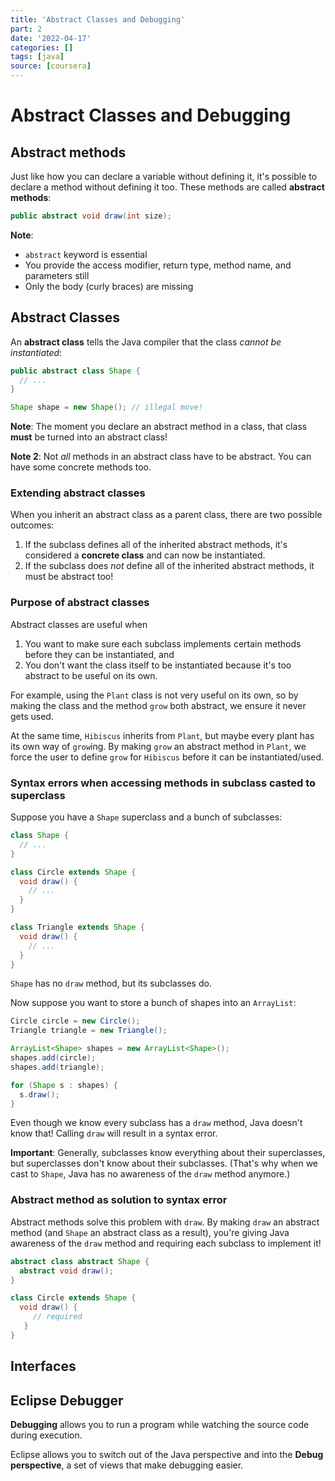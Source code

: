 ```yaml
---
title: 'Abstract Classes and Debugging'
part: 2
date: '2022-04-17'
categories: []
tags: [java]
source: [coursera]
---
```


# Abstract Classes and Debugging

## Abstract methods

Just like how you can declare a variable without defining it, it's possible to declare a method without defining it too. These methods are called **abstract methods**:

```java
public abstract void draw(int size);
```

**Note**:
* `abstract` keyword is essential
* You provide the access modifier, return type, method name, and parameters still
* Only the body (curly braces) are missing

## Abstract Classes

An **abstract class** tells the Java compiler that the class *cannot be instantiated*:

```java
public abstract class Shape {
  // ...
}

Shape shape = new Shape(); // illegal move!
```

**Note**: The moment you declare an abstract method in a class, that class **must** be turned into an abstract class!

**Note 2**: Not *all* methods in an abstract class have to be abstract. You can have some concrete methods too.

### Extending abstract classes

When you inherit an abstract class as a parent class, there are two possible outcomes:

1. If the subclass defines all of the inherited abstract methods, it's considered a **concrete class** and can now be instantiated.
2. If the subclass does *not* define all of the inherited abstract methods, it must be abstract too!

### Purpose of abstract classes

Abstract classes are useful when

1. You want to make sure each subclass implements certain methods before they can be instantiated, and
2. You don't want the class itself to be instantiated because it's too abstract to be useful on its own.

For example, using the `Plant` class is not very useful on its own, so by making the class and the method `grow` both abstract, we ensure it never gets used.

At the same time, `Hibiscus` inherits from `Plant`, but maybe every plant has its own way of `grow`ing. By making `grow` an abstract method in `Plant`, we force the user to define `grow` for `Hibiscus` before it can be instantiated/used.

### Syntax errors when accessing methods in subclass casted to superclass

Suppose you have a `Shape` superclass and a bunch of subclasses:

```java
class Shape {
  // ...
}

class Circle extends Shape {
  void draw() {
    // ...
  }
}

class Triangle extends Shape {
  void draw() {
    // ...
  }
}
```

`Shape` has no `draw` method, but its subclasses do.

Now suppose you want to store a bunch of shapes into an `ArrayList`:

```java
Circle circle = new Circle();
Triangle triangle = new Triangle();

ArrayList<Shape> shapes = new ArrayList<Shape>();
shapes.add(circle);
shapes.add(triangle);

for (Shape s : shapes) {
  s.draw();
}
```

Even though we know every subclass has a `draw` method, Java doesn't know that! Calling `draw` will result in a syntax error.

**Important**: Generally, subclasses know everything about their superclasses, but superclasses don't know about their subclasses. (That's why when we cast to `Shape`, Java has no awareness of the `draw` method anymore.)

### Abstract method as solution to syntax error

Abstract methods solve this problem with `draw`. By making `draw` an abstract method (and `Shape` an abstract class as a result), you're giving Java awareness of the `draw` method and requiring each subclass to implement it!

```java
abstract class abstract Shape {
  abstract void draw();
}

class Circle extends Shape {
  void draw() {
     // required
   }
}
```

## Interfaces

## Eclipse Debugger

**Debugging** allows you to run a program while watching the source code during execution.

Eclipse allows you to switch out of the Java perspective and into the **Debug perspective**, a set of views that make debugging easier.